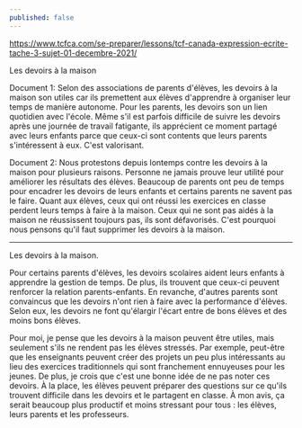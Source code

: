 ```yaml
---
published: false
---
```

https://www.tcfca.com/se-preparer/lessons/tcf-canada-expression-ecrite-tache-3-sujet-01-decembre-2021/

Les devoirs à la maison

Document 1: Selon des associations de parents d'élèves, les devoirs à la maison son utiles car ils premettent aux élèves d'apprendre à organiser leur temps de manière autonome. Pour les parents, les devoirs son un lien quotidien avec l'école. Même s'il est parfois difficile de suivre les devoirs après une journée de travail fatigante, ils apprécient ce moment partagé avec leurs enfants parce que ceux-ci sont contents que leurs parents s'intéressent à eux. C'est valorisant.

Document 2: Nous protestons depuis lontemps contre les devoirs à la maison pour plusieurs raisons. Personne ne jamais prouve leur utilité pour améliorer les résultats des élèves. Beaucoup de parents ont peu de temps pour encadrer les devoirs de leurs enfants et certains parents ne savent pas le faire. Quant aux élèves, ceux qui ont réussi les exercices en classe perdent leurs temps à faire à la maison. Ceux qui ne sont pas aidés à la maison ne réussissent toujours pas, ils sont défavorisés. C'est pourquoi nous pensons qu'il faut supprimer les devoirs à la maison.

---
Les devoirs à la maison.

Pour certains parents d'élèves, les devoirs scolaires aident leurs enfants à apprendre la gestion de temps. De plus, ils trouvent que ceux-ci peuvent renforcer la relation parents-enfants. En revanche, d'autres parents sont convaincus que les devoirs n'ont rien à faire avec la performance d'élèves. Selon eux, les devoirs ne font qu'élargir l'écart entre de bons élèves et des moins bons élèves.

Pour moi, je pense que les devoirs à la maison peuvent être utiles, mais seulement s'ils ne rendent pas les élèves stressés. Par exemple, peut-être que les enseignants peuvent créer des projets un peu plus intéressants au lieu des exercices traditionnels qui sont franchement ennuyeuses pour les jeunes. De plus, je crois que c'est une bonne idée de ne pas noter ces devoirs. À la place, les élèves peuvent préparer des questions sur ce qu'ils trouvent difficile dans les devoirs et le partagent en classe. À mon avis, ça serait beaucoup plus productif et moins stressant pour tous : les élèves, leurs parents et les professeurs.
